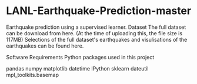 # LANL-Earthquake-Prediction-master
Earthquake prediction using a supervised learner.
Dataset
The full dataset can be download from here. (At the time of uploading this, the file size is 117MB)
Selections of the full dataset's earthquakes and visulisations of the earthquakes can be found here.

Software Requirements
Python packages used in this project

pandas
numpy
matplotlib
datetime
IPython
sklearn
dateutil
mpl_toolkits.basemap
